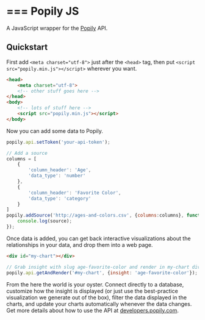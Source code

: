 ===
Popily JS
===

A JavaScript wrapper for the [Popily](https://popily.com) API. 

## Quickstart

First add `<meta charset="utf-8">` just after the `<head>` tag, then put `<script src="popily.min.js"></script>` wherever you want. 

```html
<head>
    <meta charset="utf-8">
    <!-- other stuff goes here -->
</head>
<body>
    <!-- lots of stuff here -->
    <script src="popily.min.js"></script>
</body>
```

Now you can add some data to Popily.

```javascript
popily.api.setToken('your-api-token');

// Add a source
columns = [
    {
        'column_header': 'Age',
        'data_type': 'number'
    },
    {
        'column_header': 'Favorite Color',
        'data_type': 'category'
    }
]
popily.addSource('http://ages-and-colors.csv', {columns:columns}, function(err, source) {
    console.log(source); 
});
```

Once data is added, you can get back interactive visualizations about the relationships in your data, and drop them into a web page.

```html
<div id="my-chart"></div>
```

```javascript
// Grab insight with slug age-favorite-color and render in my-chart div
popily.api.getAndRender('#my-chart', {insight: 'age-favorite-color'});
```

From the here the world is your oyster. Connect directly to a database, customize how the insight is displayed (or just use the best-practice visualization we generate out of the box), filter the data displayed in the charts, and update your charts automatically whenever the data changes. Get more details about how to use the API at [developers.popily.com](http://developers.popily.com).
